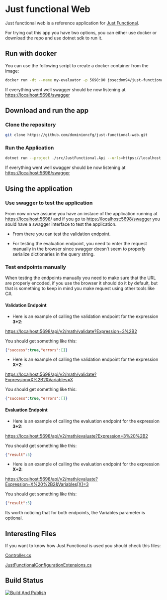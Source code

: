 # Just functional Web

Just functional web is a reference application for [Just Functional](https://dominioncfg.github.io/just-functional-read-the-docs/).

For trying out this app you have two options, you can either use docker or download the repo and use dotnet sdk to run it.

## Run with docker

You can use the following script to create a docker container from the image:

```bash
docker run -dt --name my-evaluator -p 5698:80 josecdom94/just-functional-api:2.0.1
```

If everything went well swagger should be now listening at <https://localhost:5698/swagger>

## Download and run the app

### Clone the repository

```bash
git clone https://github.com/dominioncfg/just-functional-web.git
```

### Run the Application

```bash
dotnet run --project ./src/JustFunctional.Api --urls=https://localhost:5698/
```

If everything went well swagger should be now listening at <https://localhost:5698/swagger>

## Using the application

### Use swagger to test the application

From now on we assume you have an instace of the application running at <https://localhost:5698/> and if you go to <https://localhost:5698/swagger> you sould have a swagger interface to test the application.

- From there you can test the validation endpoint.

- For testing the evaluation endpoint, you need to enter the request manually in the browser since swagger doesn’t seem to properly serialize dictionaries in the query string.

### Test endpoints manually

When testing the endpoints manually you need to make sure that the URL are properly encoded, if you use the browser it should do it by default, but that is something to keep in mind you make request using other tools like C#.

#### Validation Endpoint

- Here is an example of calling the validation endpoint for the expression **3+2**:

<https://localhost:5698/api/v2/math/validate?Expression=3%2B2>

You should get something like this:

```json
{"success":true,"errors":[]}
```

- Here is an example of calling the validation endpoint for the expression **X+2**:

<https://localhost:5698/api/v2/math/validate?Expression=X%2B2&Variables=X>

You should get something like this:

```json
{"success":true,"errors":[]}
```

#### Evaluation Endpoint

- Here is an example of calling the evaluation endpoint for the expression **3+2**:

<https://localhost:5698/api/v2/math/evaluate?Expression=3%20%2B2>

You should get something like this:

```json
{"result":5}
```

- Here is an example of calling the evaluation endpoint for the expression **X+2**:

<https://localhost:5698/api/v2/math/evaluate?Expression=X%20%2B2&Variables[X]=3>

You should get something like this:

```json
{"result":5}
```

Its worth noticing that for both endpoints, the Variables parameter is optional.

## Interesting Files

If you want to know how Just Functional is used you should check this files:

[Controller.cs](/src/JustFunctional.Api/Features/Math/Controller.cs)

[JustFunctionalConfigurationExtensions.cs](/src/JustFunctional.Api/Configuration/JustFunctional/JustFunctionalConfigurationExtensions.cs)

## Build Status

[![Build And Publish](https://github.com/dominioncfg/just-functional-web/actions/workflows/build.yml/badge.svg?branch=main)](https://github.com/dominioncfg/just-functional-web/actions/workflows/build.yml)
